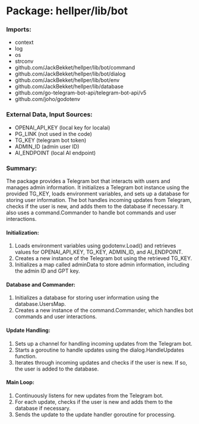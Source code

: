 # Package: hellper/lib/bot

### Imports:

- context
- log
- os
- strconv
- github.com/JackBekket/hellper/lib/bot/command
- github.com/JackBekket/hellper/lib/bot/dialog
- github.com/JackBekket/hellper/lib/bot/env
- github.com/JackBekket/hellper/lib/database
- github.com/go-telegram-bot-api/telegram-bot-api/v5
- github.com/joho/godotenv

### External Data, Input Sources:

- OPENAI_API_KEY (local key for localai)
- PG_LINK (not used in the code)
- TG_KEY (telegram bot token)
- ADMIN_ID (admin user ID)
- AI_ENDPOINT (local AI endpoint)

### Summary:

The package provides a Telegram bot that interacts with users and manages admin information. It initializes a Telegram bot instance using the provided TG_KEY, loads environment variables, and sets up a database for storing user information. The bot handles incoming updates from Telegram, checks if the user is new, and adds them to the database if necessary. It also uses a command.Commander to handle bot commands and user interactions.

#### Initialization:

1. Loads environment variables using godotenv.Load() and retrieves values for OPENAI_API_KEY, TG_KEY, ADMIN_ID, and AI_ENDPOINT.
2. Creates a new instance of the Telegram bot using the retrieved TG_KEY.
3. Initializes a map called adminData to store admin information, including the admin ID and GPT key.

#### Database and Commander:

1. Initializes a database for storing user information using the database.UsersMap.
2. Creates a new instance of the command.Commander, which handles bot commands and user interactions.

#### Update Handling:

1. Sets up a channel for handling incoming updates from the Telegram bot.
2. Starts a goroutine to handle updates using the dialog.HandleUpdates function.
3. Iterates through incoming updates and checks if the user is new. If so, the user is added to the database.

#### Main Loop:

1. Continuously listens for new updates from the Telegram bot.
2. For each update, checks if the user is new and adds them to the database if necessary.
3. Sends the update to the update handler goroutine for processing.

